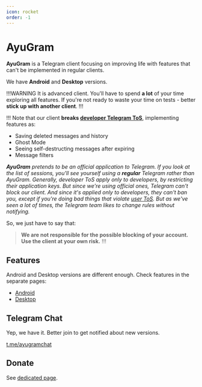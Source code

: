 ```yaml
---
icon: rocket
order: -1
---
```


# AyuGram

**AyuGram** is a Telegram client focusing on improving life with features that can't be implemented in regular clients.

We have **Android** and **Desktop** versions.

!!!WARNING
It is advanced client. You'll have to spend **a lot** of your time exploring all features.
If you're not ready to waste your time on tests - better **stick up with another client**.
!!!

!!!
Note that our client **breaks [developer Telegram ToS](https://core.telegram.org/api/terms#1-privacy-amp-security)**, implementing features as:
- Saving deleted messages and history
- Ghost Mode
- Seeing self-destructing messages after expiring
- Message filters

***AyuGram** pretends to be an official application to Telegram. If you look at the list of sessions, you'll see yourself using a **regular** Telegram rather than AyuGram.
Generally, developer ToS apply only to developers, by restricting their application keys. But since we're using official ones, Telegram can't block our client. And since it's applied only to developers, they can't ban you, except if you're doing bad things that violate [user ToS](https://telegram.org/tos).
But as we've seen a lot of times, the Telegram team likes to change rules without notifying.*

So, we just have to say that:

> **We are not responsible for the possible blocking of your account. Use the client at your own risk.**
!!!

## Features

Android and Desktop versions are different enough. Check features in the separate pages:

- [Android](/android)
- [Desktop](/desktop)

## Telegram Chat

Yep, we have it. Better join to get notified about new versions.

[t.me/ayugramchat](https://t.me/ayugramchat)

## Donate

See [dedicated page](/donate).
